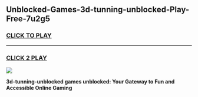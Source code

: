 
## Unblocked-Games-3d-tunning-unblocked-Play-Free-7u2g5
<h3>
<a href="https://premium76.site?title=3d-tunning-unblocked&ref=12A">CLICK TO PLAY</a></h3>
<hr>

<h3>
<a href="https://premium76.site?title=3d-tunning-unblocked&ref=12A">CLICK 2 PLAY</a>
  
</h3>

<a href="https://premium76.site?title=3d-tunning-unblocked&ref=12A"><img src="https://clearcache.store/games.png"></a>


**3d-tunning-unblocked games unblocked: Your Gateway to Fun and Accessible Online Gaming**
